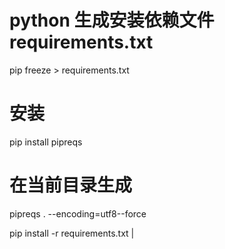 # python 生成安装依赖文件 requirements.txt

pip freeze > requirements.txt

# 安装
 pip install pipreqs
 # 在当前目录生成
 pipreqs . --encoding=utf8--force

pip install -r requirements.txt |
